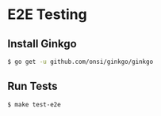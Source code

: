 # E2E Testing

## Install Ginkgo
```bash
$ go get -u github.com/onsi/ginkgo/ginkgo
```

## Run Tests
```bash
$ make test-e2e
```
